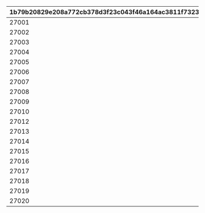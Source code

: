 |1b79b20829e208a772cb378d3f23c043f46a164ac3811f7323d635ee77f2bb43|6915a6da45ca70406dd20bf19d1c90d2aac03b8f17b6e19afc07e623e1d76830|d15cf358723b203c2021bb103bbdc4ef75710faa3a922164438a96e38bdc9d35|a106fdca7f7d92e093905a70ca7480e9d84199743ba11661e695537b4825a4c0|11a171a574ae5cf92b93ec4769e8e13ccccf660328ae093f8a2951221aa65ebf|
| --- | --- | --- | --- | --- |
|27001|2020/03/02 4:59:59|27001|2020/02/15 15:00:00|28|
|27002|2021/03/05 11:59:59|27001|2021/02/15 23:00:00|33|
|27003|2021/09/05 11:59:59|27001|2021/08/15 15:00:00|42|
|27004|2022/01/21 11:59:59|27001|2021/12/31 12:00:00|43|
|27005|2022/03/05 14:59:59|27005|2022/02/15 15:00:00|44|
|27006|2022/09/05 11:59:59|27001|2022/08/15 15:00:00|55|
|27007|2023/01/21 11:59:59|27001|2022/12/31 12:00:00|81|
|27008|2023/03/05 14:59:59|27005|2023/02/15 15:00:00|82|
|27009|2023/05/25 14:59:59|27009|2023/04/30 12:00:00|85|
|27010|2023/09/04 14:59:59|27001|2023/08/15 15:00:00|113|
|27012|2024/01/21 11:59:59|27012|2023/12/31 12:00:00|115|
|27013|2024/03/05 14:59:59|27005|2024/02/15 00:00:00|118|
|27014|2024/05/30 23:59:59|27012|2024/04/30 12:00:00|119|
|27015|2024/09/10 23:59:59|27012|2024/08/15 15:00:00|127|
|27016|2024/12/31 11:59:59|27012|2024/12/20 5:30:00|138|
|27017|2025/01/24 23:59:59|27012|2024/12/31 12:00:00|140|
|27018|2025/03/05 23:59:59|27018|2025/02/15 15:00:00|153|
|27019|2025/03/05 23:59:59|27012|2025/02/15 15:00:00|154|
|27020|2025/05/30 23:59:59|27012|2025/04/30 12:00:00|169|